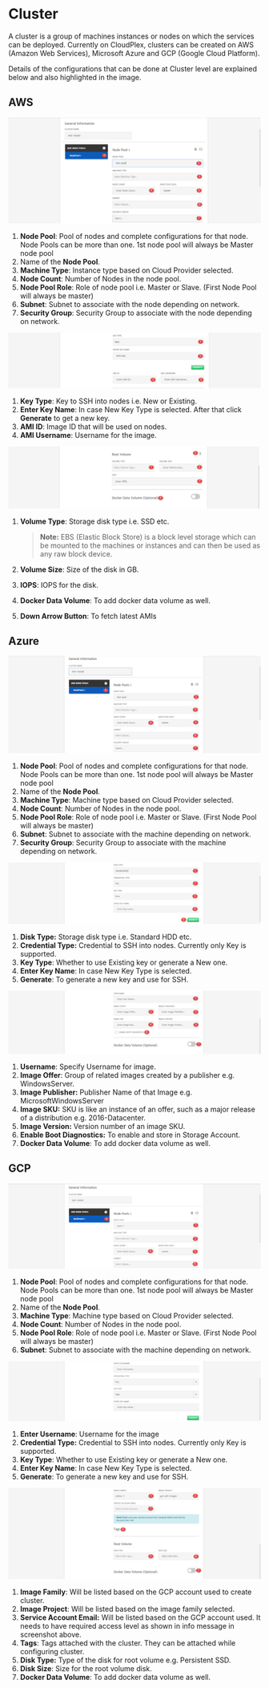 # Cluster

A cluster is a group of machines instances or nodes on which the services can be deployed. Currently on CloudPlex, clusters can be created on AWS (Amazon Web Services), Microsoft Azure and GCP (Google Cloud Platform). 

Details of the configurations that can be done at Cluster level are explained below and also highlighted in the image.

## AWS

![1](imgs\1.jpg)

1. **Node Pool**: Pool of nodes and complete configurations for that node. Node Pools can be more than one. 1st node pool will always be Master node pool
2. Name of the **Node Pool**.
3. **Machine Type**: Instance type based on Cloud Provider selected. 
4. **Node Count**: Number of Nodes in the node pool.
5. **Node Pool Role**: Role of node pool i.e. Master or Slave. (First Node Pool will always be master)
6. **Subnet**: Subnet to associate with the node depending on network.
7. **Security Group**: Security Group to associate with the node depending on network.

![1](imgs\2.jpg)

1. **Key Type**: Key to SSH into nodes i.e. New or Existing.
2. **Enter Key Name**: In case New Key Type is selected.
   After that click **Generate** to get a new key. 
3. **AMI ID**: Image ID that will be used on nodes.
4. **AMI Username**: Username for the image.

![3](imgs\3.jpg)

1. **Volume Type**: Storage disk type i.e. SSD etc. 

   > **Note:** EBS (Elastic Block Store) is a block level storage which can be mounted to the machines or instances and can then be used as any raw block device.

2. **Volume Size**: Size of the disk in GB.

3. **IOPS**: IOPS for the disk.

4. **Docker Data Volume**: To add docker data volume as well.

5. **Down Arrow Button**: To fetch latest AMIs

## Azure

![4](imgs\4.jpg)

1. **Node Pool**: Pool of nodes and complete configurations for that node. Node Pools can be more than one. 1st node pool will always be Master node pool
2. Name of the **Node Pool**.
3. **Machine Type**: Machine type based on Cloud Provider selected. 
4. **Node Count**: Number of Nodes in the node pool.
5. **Node Pool Role**: Role of node pool i.e. Master or Slave. (First Node Pool will always be master)
6. **Subnet**: Subnet to associate with the machine depending on network.
7. **Security Group**: Security Group to associate with the machine depending on network.

![5](imgs\5.jpg)

1. **Disk Type:** Storage disk type i.e. Standard HDD etc. 
2. **Credential Type:** Credential to SSH into nodes. Currently only Key is supported. 
3. **Key Type**: Whether to use Existing key or generate a New one.
4. **Enter Key Name**: In case New Key Type is selected.
5. **Generate**: To generate a new key and use for SSH.

![6](imgs\6.jpg)

1. **Username**: Specify Username for image.
2. **Image Offer**: Group of related images created by a publisher e.g. WindowsServer. 
3. **Image Publisher:** Publisher Name of that Image e.g. MicrosoftWindowsServer
4. **Image SKU:** SKU is like an instance of an offer, such as a major release of a distribution e.g. 2016-Datacenter.
5. **Image Version:**  Version number of an image SKU.
6. **Enable Boot Diagnostics:** To enable and store in Storage Account. 
7. **Docker Data Volume**: To add docker data volume as well.

## GCP

![7](imgs\7.jpg)

1. **Node Pool**: Pool of nodes and complete configurations for that node. Node Pools can be more than one. 1st node pool will always be Master node pool
2. Name of the **Node Pool**.
3. **Machine Type**: Machine type based on Cloud Provider selected. 
4. **Node Count**: Number of Nodes in the node pool.
5. **Node Pool Role**: Role of node pool i.e. Master or Slave. (First Node Pool will always be master)
6. **Subnet**: Subnet to associate with the machine depending on network.

![8](imgs\8.jpg)

1. **Enter Username**: Username for the image
2. **Credential Type:** Credential to SSH into nodes. Currently only Key is supported. 
3. **Key Type**: Whether to use Existing key or generate a New one.
4. **Enter Key Name**: In case New Key Type is selected.
5. **Generate**: To generate a new key and use for SSH.

![9](imgs\9.jpg)

1. **Image Family**: Will be listed based on the GCP account used to create cluster. 
2. **Image Project**: Will be listed based on the image family selected.
3. **Service Account Email:** Will be listed based on the GCP account used. It needs to have required access level as shown in info message in screenshot above. 
4. **Tags**: Tags attached with the cluster. They can be attached while configuring cluster. 
5. **Disk Type:** Type of the disk for root volume e.g. Persistent SSD.
6. **Disk Size**: Size for the root volume disk.
7. **Docker Data Volume**: To add docker data volume as well.
